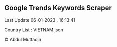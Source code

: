 

## Google Trends Keywords Scraper 
 
Last Update 06-01-2023 , 16:13:41

Country List :
VIETNAM.json



© Abdul Muttaqin 

